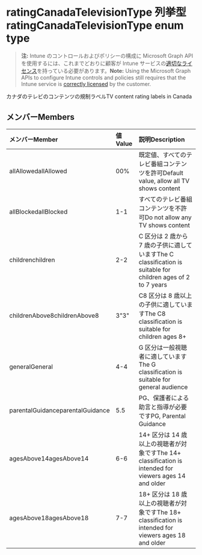 # <a name="ratingcanadatelevisiontype-enum-type"></a><span data-ttu-id="8e90b-101">ratingCanadaTelevisionType 列挙型</span><span class="sxs-lookup"><span data-stu-id="8e90b-101">ratingCanadaTelevisionType enum type</span></span>

> <span data-ttu-id="8e90b-102">**注:** Intune のコントロールおよびポリシーの構成に Microsoft Graph API を使用するには、これまでどおりに顧客が Intune サービスの[適切なライセンス](https://go.microsoft.com/fwlink/?linkid=839381)を持っている必要があります。</span><span class="sxs-lookup"><span data-stu-id="8e90b-102">**Note:** Using the Microsoft Graph APIs to configure Intune controls and policies still requires that the Intune service is [correctly licensed](https://go.microsoft.com/fwlink/?linkid=839381) by the customer.</span></span>

<span data-ttu-id="8e90b-103">カナダのテレビのコンテンツの規制ラベル</span><span class="sxs-lookup"><span data-stu-id="8e90b-103">TV content rating labels in Canada</span></span>
## <a name="members"></a><span data-ttu-id="8e90b-104">メンバー</span><span class="sxs-lookup"><span data-stu-id="8e90b-104">Members</span></span>
|<span data-ttu-id="8e90b-105">メンバー</span><span class="sxs-lookup"><span data-stu-id="8e90b-105">Member</span></span>|<span data-ttu-id="8e90b-106">値</span><span class="sxs-lookup"><span data-stu-id="8e90b-106">Value</span></span>|<span data-ttu-id="8e90b-107">説明</span><span class="sxs-lookup"><span data-stu-id="8e90b-107">Description</span></span>|
|:---|:---|:---|
|<span data-ttu-id="8e90b-108">allAllowed</span><span class="sxs-lookup"><span data-stu-id="8e90b-108">allAllowed</span></span>|<span data-ttu-id="8e90b-109">0</span><span class="sxs-lookup"><span data-stu-id="8e90b-109">0%</span></span>|<span data-ttu-id="8e90b-110">既定値、すべてのテレビ番組コンテンツを許可</span><span class="sxs-lookup"><span data-stu-id="8e90b-110">Default value, allow all TV shows content</span></span>|
|<span data-ttu-id="8e90b-111">allBlocked</span><span class="sxs-lookup"><span data-stu-id="8e90b-111">allBlocked</span></span>|<span data-ttu-id="8e90b-112">1</span><span class="sxs-lookup"><span data-stu-id="8e90b-112">-1</span></span>|<span data-ttu-id="8e90b-113">すべてのテレビ番組コンテンツを不許可</span><span class="sxs-lookup"><span data-stu-id="8e90b-113">Do not allow any TV shows content</span></span>|
|<span data-ttu-id="8e90b-114">children</span><span class="sxs-lookup"><span data-stu-id="8e90b-114">children</span></span>|<span data-ttu-id="8e90b-115">2</span><span class="sxs-lookup"><span data-stu-id="8e90b-115">-2</span></span>|<span data-ttu-id="8e90b-116">C 区分は 2 歳から 7 歳の子供に適しています</span><span class="sxs-lookup"><span data-stu-id="8e90b-116">The C classification is suitable for children ages of 2 to 7 years</span></span>|
|<span data-ttu-id="8e90b-117">childrenAbove8</span><span class="sxs-lookup"><span data-stu-id="8e90b-117">childrenAbove8</span></span>|<span data-ttu-id="8e90b-118">3</span><span class="sxs-lookup"><span data-stu-id="8e90b-118">"3"</span></span>|<span data-ttu-id="8e90b-119">C8 区分は 8 歳以上の子供に適しています</span><span class="sxs-lookup"><span data-stu-id="8e90b-119">The C8 classification is suitable for children ages 8+</span></span>|
|<span data-ttu-id="8e90b-120">general</span><span class="sxs-lookup"><span data-stu-id="8e90b-120">General</span></span>|<span data-ttu-id="8e90b-121">4</span><span class="sxs-lookup"><span data-stu-id="8e90b-121">-4</span></span>|<span data-ttu-id="8e90b-122">G 区分は一般視聴者に適しています</span><span class="sxs-lookup"><span data-stu-id="8e90b-122">The G classification is suitable for general audience</span></span>|
|<span data-ttu-id="8e90b-123">parentalGuidance</span><span class="sxs-lookup"><span data-stu-id="8e90b-123">parentalGuidance</span></span>|<span data-ttu-id="8e90b-124">5</span><span class="sxs-lookup"><span data-stu-id="8e90b-124">.5</span></span>|<span data-ttu-id="8e90b-125">PG、保護者による助言と指導が必要です</span><span class="sxs-lookup"><span data-stu-id="8e90b-125">PG, Parental Guidance</span></span>|
|<span data-ttu-id="8e90b-126">agesAbove14</span><span class="sxs-lookup"><span data-stu-id="8e90b-126">agesAbove14</span></span>|<span data-ttu-id="8e90b-127">6</span><span class="sxs-lookup"><span data-stu-id="8e90b-127">-6</span></span>|<span data-ttu-id="8e90b-128">14+ 区分は 14 歳以上の視聴者が対象です</span><span class="sxs-lookup"><span data-stu-id="8e90b-128">The 14+ classification is intended for viewers ages 14 and older</span></span>|
|<span data-ttu-id="8e90b-129">agesAbove18</span><span class="sxs-lookup"><span data-stu-id="8e90b-129">agesAbove18</span></span>|<span data-ttu-id="8e90b-130">7</span><span class="sxs-lookup"><span data-stu-id="8e90b-130">-7</span></span>|<span data-ttu-id="8e90b-131">18+ 区分は 18 歳 以上の視聴者が対象です</span><span class="sxs-lookup"><span data-stu-id="8e90b-131">The 18+ classification is intended for viewers ages 18 and older</span></span>|



